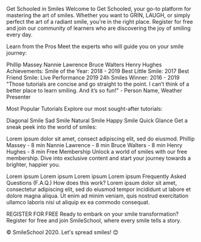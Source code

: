 
Get Schooled in Smiles
Welcome to Get Schooled, your go-to platform for mastering the art of smiles. Whether you want to GRIN, LAUGH, or simply perfect the art of a radiant smile, you're in the right place. Register for free and join our community of learners who are discovering the joy of smiling every day.

Learn from the Pros
Meet the experts who will guide you on your smile journey:

Phillip Massey
Nannie Lawrence
Bruce Walters
Henry Hughes
Achievements:
Smile of the Year: 2018 - 2019
Best Little Smile: 2017
Best Friend Smile: Live Performance 2019
24h Smiles Winner: 2016 - 2019
"Those tutorials are concise and go straight to the point. I can’t think of a better place to learn smiling. And it’s so fun!" - Person Name, Weather Presenter

Most Popular Tutorials
Explore our most sought-after tutorials:

Diagonal Smile
Sad Smile
Natural Smile
Happy Smile
Quick Glance
Get a sneak peek into the world of smiles:

Lorem ipsum dolor sit amet, consect adipiscing elit, sed do eiusmod.
Phillip Massey - 8 min
Nannie Lawrence - 8 min
Bruce Walters - 8 min
Henry Hughes - 8 min
Free Membership
Unlock a world of smiles with our free membership. Dive into exclusive content and start your journey towards a brighter, happier you.

Lorem ipsum
Lorem ipsum
Lorem ipsum
Lorem ipsum
Frequently Asked Questions (F.A.Q.)
How does this work?
Lorem ipsum dolor sit amet, consectetur adipiscing elit, sed do eiusmod tempor incididunt ut labore et dolore magna aliqua. Ut enim ad minim veniam, quis nostrud exercitation ullamco laboris nisi ut aliquip ex ea commodo consequat.

REGISTER FOR FREE
Ready to embark on your smile transformation? Register for free and join SmileSchool, where every smile tells a story.

© SmileSchool 2020. Let's spread smiles! 😊
